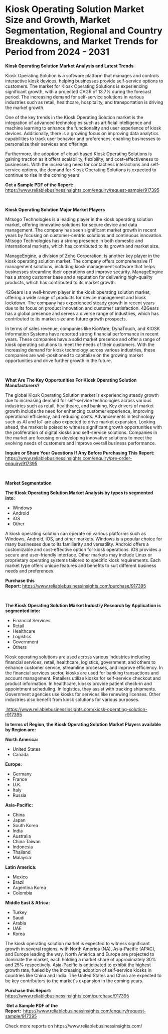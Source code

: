 <p><h1>Kiosk Operating Solution Market Size and Growth, Market Segmentation, Regional and Country Breakdowns, and Market Trends for Period from 2024 -  2031</h1></p><p><strong>Kiosk Operating Solution Market Analysis and Latest Trends</strong></p>
<p><p>Kiosk Operating Solution is a software platform that manages and controls interactive kiosk devices, helping businesses provide self-service options to customers. The market for Kiosk Operating Solutions is experiencing significant growth, with a projected CAGR of 13.7% during the forecast period. The increasing demand for self-service solutions in various industries such as retail, healthcare, hospitality, and transportation is driving the market growth.</p><p>One of the key trends in the Kiosk Operating Solution market is the integration of advanced technologies such as artificial intelligence and machine learning to enhance the functionality and user experience of kiosk devices. Additionally, there is a growing focus on improving data analytics capabilities to track user behavior and preferences, enabling businesses to personalize their services and offerings.</p><p>Furthermore, the adoption of cloud-based Kiosk Operating Solutions is gaining traction as it offers scalability, flexibility, and cost-effectiveness to businesses. With the increasing need for contactless interactions and self-service options, the demand for Kiosk Operating Solutions is expected to continue to rise in the coming years.</p></p>
<p><strong>Get a Sample PDF of the Report:&nbsp;</strong> <a href="https://www.reliablebusinessinsights.com/enquiry/request-sample/917395">https://www.reliablebusinessinsights.com/enquiry/request-sample/917395</a></p>
<p>&nbsp;</p>
<p><strong>Kiosk Operating Solution Major Market Players</strong></p>
<p><p>Mitsogo Technologies is a leading player in the kiosk operating solution market, offering innovative solutions for secure device and data management. The company has seen significant market growth in recent years by focusing on customer-centric solutions and continuous innovation. Mitsogo Technologies has a strong presence in both domestic and international markets, which has contributed to its growth and market size.</p><p>ManageEngine, a division of Zoho Corporation, is another key player in the kiosk operating solution market. The company offers comprehensive IT management solutions, including kiosk management software that helps businesses streamline their operations and improve security. ManageEngine has a strong customer base and a reputation for delivering high-quality products, which has contributed to its market growth.</p><p>42Gears is a well-known player in the kiosk operating solution market, offering a wide range of products for device management and kiosk lockdown. The company has experienced steady growth in recent years due to its focus on product innovation and customer satisfaction. 42Gears has a global presence and serves a diverse range of industries, which has contributed to its market size and future growth prospects.</p><p>In terms of sales revenue, companies like KioWare, DynaTouch, and KIOSK Information Systems have reported strong financial performance in recent years. These companies have a solid market presence and offer a range of kiosk operating solutions to meet the needs of their customers. With the increasing demand for kiosk technology across various industries, these companies are well-positioned to capitalize on the growing market opportunities and drive further growth in the future.</p></p>
<p>&nbsp;</p>
<p><strong>What Are The Key Opportunities For Kiosk Operating Solution Manufacturers?</strong></p>
<p><p>The global Kiosk Operating Solution market is experiencing steady growth due to increasing demand for self-service technologies across various industries such as retail, healthcare, and banking. Key drivers of market growth include the need for enhancing customer experience, improving operational efficiency, and reducing costs. Advancements in technology such as AI and IoT are also expected to drive market expansion. Looking ahead, the market is poised to witness significant growth opportunities with the proliferation of digital kiosks and self-service solutions. Companies in the market are focusing on developing innovative solutions to meet the evolving needs of customers and improve overall business performance.</p></p>
<p><strong>Inquire or Share Your Questions If Any Before Purchasing This Report:</strong> <a href="https://www.reliablebusinessinsights.com/enquiry/pre-order-enquiry/917395">https://www.reliablebusinessinsights.com/enquiry/pre-order-enquiry/917395</a></p>
<p>&nbsp;</p>
<p><strong>Market Segmentation</strong></p>
<p><strong>The Kiosk Operating Solution Market Analysis by types is segmented into:</strong></p>
<p><ul><li>Windows</li><li>Android</li><li>iOS</li><li>Other</li></ul></p>
<p><p>A kiosk operating solution can operate on various platforms such as Windows, Android, iOS, and other markets. Windows is a popular choice for many businesses due to its familiarity and versatility. Android offers a customizable and cost-effective option for kiosk operations. iOS provides a secure and user-friendly interface. Other markets may include Linux or proprietary operating systems tailored to specific kiosk requirements. Each market type offers unique features and benefits to suit different business needs and preferences.</p></p>
<p><strong>Purchase this Report:&nbsp;</strong><a href="https://www.reliablebusinessinsights.com/purchase/917395">https://www.reliablebusinessinsights.com/purchase/917395</a></p>
<p>&nbsp;</p>
<p><strong>The Kiosk Operating Solution Market Industry Research by Application is segmented into:</strong></p>
<p><ul><li>Financial Services</li><li>Retail</li><li>Healthcare</li><li>Logistics</li><li>Government</li><li>Others</li></ul></p>
<p><p>Kiosk operating solutions are used across various industries including financial services, retail, healthcare, logistics, government, and others to enhance customer service, streamline processes, and improve efficiency. In the financial services sector, kiosks are used for banking transactions and account management. Retailers utilize kiosks for self-service checkout and product information. In healthcare, kiosks provide patient check-in and appointment scheduling. In logistics, they assist with tracking shipments. Government agencies use kiosks for services like renewing licenses. Other industries also benefit from kiosk solutions for various purposes.</p></p>
<p><a href="https://www.reliablebusinessinsights.com/kiosk-operating-solution-r917395">&nbsp;https://www.reliablebusinessinsights.com/kiosk-operating-solution-r917395</a></p>
<p><strong>In terms of Region, the Kiosk Operating Solution Market Players available by Region are:</strong></p>
<p>
    <p> <strong> North America: </strong>
        <ul>
            <li>United States</li>
            <li>Canada</li>
        </ul>
        </p> 
    <p> <strong> Europe: </strong>
        <ul>
            <li>Germany</li>
            <li>France</li>
            <li>U.K.</li>
            <li>Italy</li>
            <li>Russia</li>
        </ul>
        </p> 
    <p> <strong> Asia-Pacific: </strong>
        <ul>
            <li>China</li>
            <li>Japan</li>
            <li>South Korea</li>
            <li>India</li>
            <li>Australia</li>
            <li>China Taiwan</li>
            <li>Indonesia</li>
            <li>Thailand</li>
            <li>Malaysia</li>
        </ul>
        </p> 
    <p> <strong> Latin America: </strong>
        <ul>
            <li>Mexico</li>
            <li>Brazil</li>
            <li>Argentina Korea</li>
            <li>Colombia</li>
        </ul>
        </p> 
    <p> <strong> Middle East & Africa: </strong>
        <ul>
            <li>Turkey</li>
            <li>Saudi</li>
            <li>Arabia</li>
            <li>UAE</li>
            <li>Korea</li>
        </ul>
    </p>
    </p>
<p><p>The kiosk operating solution market is expected to witness significant growth in several regions, with North America (NA), Asia-Pacific (APAC), and Europe leading the way. North America and Europe are projected to dominate the market, each holding a market share of approximately 30% and 25% respectively. Asia-Pacific is anticipated to exhibit the highest growth rate, fueled by the increasing adoption of self-service kiosks in countries like China and India. The United States and China are expected to be key contributors to the market's expansion in the coming years.</p></p>
<p><strong>Purchase this Report: </strong><a href="https://www.reliablebusinessinsights.com/purchase/917395">https://www.reliablebusinessinsights.com/purchase/917395</a></p>
<p>&nbsp;<strong>Get a Sample PDF of the Report:&nbsp;&nbsp;</strong><a href="https://www.reliablebusinessinsights.com/enquiry/request-sample/917395">https://www.reliablebusinessinsights.com/enquiry/request-sample/917395</a></p>
<p><strong></strong></p>
<p>Check more reports on https://www.reliablebusinessinsights.com/</p>